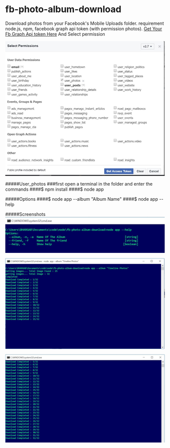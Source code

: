 # fb-photo-album-download
Download photos from your Facebook's Mobile Uploads folder. 
requirement node.js, npm, facebook graph api token (with permission photos). 
[Get Your Fb Graph Api token Here](https://developers.facebook.com/tools/explorer "Graph Api explorer")
And Select permission 

![Graph token](https://raw.githubusercontent.com/MaxySpark/fb-photo-album-download/master/Screenshot/fbs4.jpg "Graph Api Token")

#####User_photos
###first open a terminal in the folder and enter the commands
####$ npm install
####$ node app

#####Options
####$ node app --album "Album Name"
####$ node app --help

#####Screenshots
![Scrrenshot 1](https://raw.githubusercontent.com/MaxySpark/fb-photo-album-download/master/Screenshot/fbs1.jpg "Scrrenshot 1")

![Scrrenshot 2](https://raw.githubusercontent.com/MaxySpark/fb-photo-album-download/master/Screenshot/fbs2.jpg "Scrrenshot 2")

![Scrrenshot 3](https://raw.githubusercontent.com/MaxySpark/fb-photo-album-download/master/Screenshot/fbs3.jpg "Scrrenshot 3")



